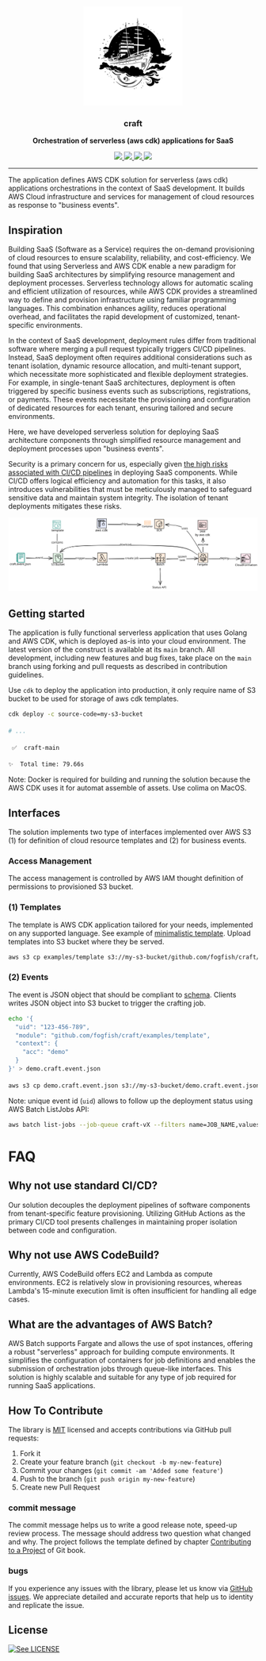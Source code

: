 <p align="center">
  <img src="./doc/craft-logo.svg" width="200" />
  <h3 align="center">craft</h3>
  <p align="center"><strong>Orchestration of serverless (aws cdk) applications for SaaS</strong></p>

  <p align="center">
    <!-- Documentation -->
    <a href="https://pkg.go.dev/github.com/fogfish/craft">
      <img src="https://pkg.go.dev/badge/github.com/fogfish/craft" />
    </a>
    <!-- Build Status  -->
    <a href="https://github.com/fogfish/craft/actions/">
      <img src="https://github.com/fogfish/craft/workflows/test/badge.svg" />
    </a>
    <!-- GitHub -->
    <a href="http://github.com/fogfish/craft">
      <img src="https://img.shields.io/github/last-commit/fogfish/craft.svg" />
    </a>
    <!-- Coverage -->
    <a href="https://coveralls.io/github/fogfish/craft?branch=main">
      <img src="https://coveralls.io/repos/github/fogfish/craft/badge.svg?branch=main" />
    </a>
  </p>
</p>

---

The application defines AWS CDK solution for serverless (aws cdk) applications orchestrations in the context of SaaS development. It builds AWS Cloud infrastructure and services for management of cloud resources as response to "business events".


## Inspiration

Building SaaS (Software as a Service) requires the on-demand provisioning of cloud resources to ensure scalability, reliability, and cost-efficiency. We found that using Serverless and AWS CDK enable a new paradigm for building SaaS architectures by simplifying resource management and deployment processes. Serverless technology allows for automatic scaling and efficient utilization of resources, while AWS CDK provides a streamlined way to define and provision infrastructure using familiar programming languages. This combination enhances agility, reduces operational overhead, and facilitates the rapid development of customized, tenant-specific environments.

In the context of SaaS development, deployment rules differ from traditional software where merging a pull request typically triggers CI/CD pipelines. Instead, SaaS deployment often requires additional considerations such as tenant isolation, dynamic resource allocation, and multi-tenant support, which necessitate more sophisticated and flexible deployment strategies. For example, in single-tenant SaaS architectures, deployment is often triggered by specific business events such as subscriptions, registrations, or payments. These events necessitate the provisioning and configuration of dedicated resources for each tenant, ensuring tailored and secure environments.

Here, we have developed serverless solution for deploying SaaS architecture components through simplified resource management and deployment processes upon "business events". 

Security is a primary concern for us, especially given [the high risks associated with CI/CD pipelines](https://cheatsheetseries.owasp.org/cheatsheets/CI_CD_Security_Cheat_Sheet.html#understanding-cicd-risk) in deploying SaaS components. While CI/CD offers logical efficiency and automation for this tasks, it also introduces vulnerabilities that must be meticulously managed to safeguard sensitive data and maintain system integrity. The isolation of tenant deployments mitigates these risks.

![Solution Design](doc/design.excalidraw.svg "Solution Design")


## Getting started

The application is fully functional serverless application that uses Golang and AWS CDK, which is deployed as-is into your cloud environment. The latest version of the construct is available at its `main` branch. All development, including new features and bug fixes, take place on the `main` branch using forking and pull requests as described in contribution guidelines.

Use `cdk` to deploy the application into production, it only require name of S3 bucket to be used for storage of aws cdk templates.

```bash
cdk deploy -c source-code=my-s3-bucket

# ...

 ✅  craft-main

✨  Total time: 79.66s
```

Note: Docker is required for building and running the solution because the AWS CDK uses it for automat assemble of assets. Use colima on MacOS.


## Interfaces

The solution implements two type of interfaces implemented over AWS S3 (1) for definition of cloud resource templates and (2) for business events. 

### Access Management

The access management is controlled by AWS IAM thought definition of permissions to provisioned S3 bucket.

### (1) Templates

The template is AWS CDK application tailored for your needs, implemented on any supported language. See example of [minimalistic template](./examples/template/).
Upload templates into S3 bucket where they be served.

```bash
aws s3 cp examples/template s3://my-s3-bucket/github.com/fogfish/craft/examples/template --recursive
```

### (2) Events

The event is JSON object that should be compliant to [schema](./internal/events/events.go). Clients writes JSON object into S3 bucket to trigger the crafting job.

```bash
echo '{
  "uid": "123-456-789",
  "module": "github.com/fogfish/craft/examples/template",
  "context": {
    "acc": "demo"
  }
}' > demo.craft.event.json

aws s3 cp demo.craft.event.json s3://my-s3-bucket/demo.craft.event.json
```

Note: unique event id (`uid`) allows to follow up the deployment status using AWS Batch ListJobs API: 

```bash
aws batch list-jobs --job-queue craft-vX --filters name=JOB_NAME,values=123-456-789
```


# FAQ

## Why not use standard CI/CD?

Our solution decouples the deployment pipelines of software components from tenant-specific feature provisioning. Utilizing GitHub Actions as the primary CI/CD tool presents challenges in maintaining proper isolation between code and configuration.

## Why not use AWS CodeBuild?

Currently, AWS CodeBuild offers EC2 and Lambda as compute environments. EC2 is relatively slow in provisioning resources, whereas Lambda's 15-minute execution limit is often insufficient for handling all edge cases.

## What are the advantages of AWS Batch?

AWS Batch supports Fargate and allows the use of spot instances, offering a robust "serverless" approach for building compute environments. It simplifies the configuration of containers for job definitions and enables the submission of orchestration jobs through queue-like interfaces. This solution is highly scalable and suitable for any type of job required for running SaaS applications.


## How To Contribute

The library is [MIT](LICENSE) licensed and accepts contributions via GitHub pull requests:

1. Fork it
2. Create your feature branch (`git checkout -b my-new-feature`)
3. Commit your changes (`git commit -am 'Added some feature'`)
4. Push to the branch (`git push origin my-new-feature`)
5. Create new Pull Request


### commit message

The commit message helps us to write a good release note, speed-up review process. The message should address two question what changed and why. The project follows the template defined by chapter [Contributing to a Project](http://git-scm.com/book/ch5-2.html) of Git book.

### bugs

If you experience any issues with the library, please let us know via [GitHub issues](https://github.com/fogfish/craft/issue). We appreciate detailed and accurate reports that help us to identity and replicate the issue. 

## License

[![See LICENSE](https://img.shields.io/github/license/fogfish/craft.svg?style=for-the-badge)](LICENSE)
